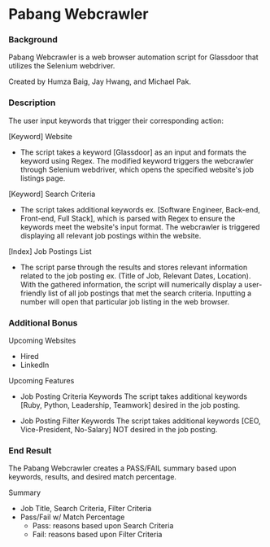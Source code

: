 # Pabang Webcrawler

### Background

Pabang Webcrawler is a web browser automation script for Glassdoor that utilizes the Selenium webdriver.

Created by Humza Baig, Jay Hwang, and Michael Pak.

### Description

The user input keywords that trigger their corresponding action:

[Keyword] Website
- The script takes a keyword [Glassdoor] as an input and formats the keyword using Regex. The modified keyword triggers the webcrawler through Selenium webdriver, which opens the specified website's job listings page.

[Keyword] Search Criteria
- The script takes additional keywords ex. [Software Engineer, Back-end, Front-end, Full Stack], which is parsed with Regex to ensure the keywords meet the website's input format. The webcrawler is triggered displaying all relevant job postings within the website.

[Index] Job Postings List
- The script parse through the results and stores relevant information related to the job posting ex. (Title of Job, Relevant Dates, Location). With the gathered information, the script will numerically display a user-friendly list of all job postings that met the search criteria. Inputting a number will open that particular job listing in the web browser.

### Additional Bonus

Upcoming Websites
- Hired
- LinkedIn

Upcoming Features
- Job Posting Criteria Keywords
The script takes additional keywords [Ruby, Python, Leadership, Teamwork] desired in the job posting.

- Job Posting Filter Keywords
The script takes additional keywords [CEO, Vice-President, No-Salary] NOT desired in the job posting.

### End Result

The Pabang Webcrawler creates a PASS/FAIL summary based upon keywords, results, and desired match percentage.

Summary
  - Job Title, Search Criteria, Filter Criteria
  - Pass/Fail w/ Match Percentage
    * Pass: reasons based upon Search Criteria
    * Fail: reasons based upon Filter Criteria
